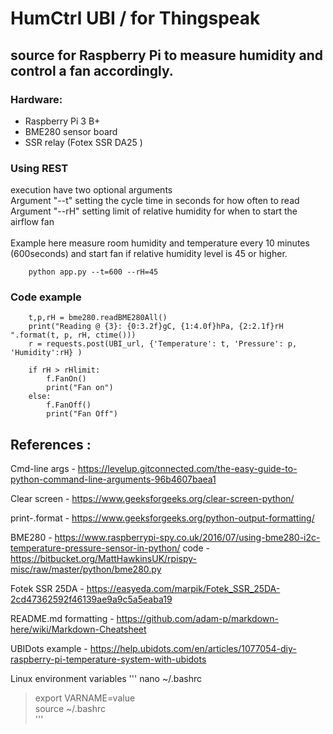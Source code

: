 # HumCtrl UBI / for Thingspeak 

## source for Raspberry Pi to measure humidity and control a fan accordingly.

### Hardware:
* Raspberry Pi 3 B+
* BME280 sensor board 
* SSR relay (Fotex SSR DA25 )

### Using REST
execution have two optional arguments\
Argument "--t" setting the cycle time in seconds for how often to read\
Argument "--rH" setting limit of relative humidity for when to start the airflow fan\
\
Example here measure room humidity and temperature every 10 minutes (600seconds) and start fan if relative humidity level is 45 or higher.
``` funciton call example
    python app.py --t=600 --rH=45
```

### Code example
```
    t,p,rH = bme280.readBME280All()
    print("Reading @ {3}: {0:3.2f}gC, {1:4.0f}hPa, {2:2.1f}rH   ".format(t, p, rH, ctime())) 
    r = requests.post(UBI_url, {'Temperature': t, 'Pressure': p, 'Humidity':rH} )

    if rH > rHlimit:
        f.FanOn()
        print("Fan on")
    else:
        f.FanOff()
        print("Fan Off")
```

## References :

Cmd-line args - https://levelup.gitconnected.com/the-easy-guide-to-python-command-line-arguments-96b4607baea1

Clear screen - https://www.geeksforgeeks.org/clear-screen-python/

print-.format - https://www.geeksforgeeks.org/python-output-formatting/

BME280 - https://www.raspberrypi-spy.co.uk/2016/07/using-bme280-i2c-temperature-pressure-sensor-in-python/
code - https://bitbucket.org/MattHawkinsUK/rpispy-misc/raw/master/python/bme280.py

Fotek SSR 25DA - https://easyeda.com/marpik/Fotek_SSR_25DA-2cd47362592f46139ae9a9c5a5eaba19

README.md formatting - https://github.com/adam-p/markdown-here/wiki/Markdown-Cheatsheet

UBIDots example - https://help.ubidots.com/en/articles/1077054-diy-raspberry-pi-temperature-system-with-ubidots

Linux environment variables
'''
nano ~/.bashrc  
> export VARNAME=value  
source ~/.bashrc  
'''

